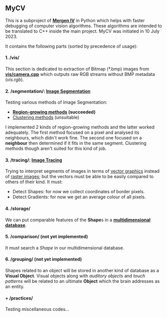 ## MyCV

This is a subproject of [**Mergen IV**](https://github.com/fulcrum6378/mergen_android)
in Python which helps with faster debugging of computer vision algorithms.
These algorithms are intended to be translated to C++ inside the main project.
MyCV was initiated in 10 July 2023.

It contains the following parts (sorted by precedence of usage):

#### 1. /vis/

This section is dedicated to extraction of Bitmap (*.bmp) images from [**vis/camera.cpp**](
https://github.com/fulcrum6378/mergen_android/blob/master/cpp/vis/camera.cpp)
which outputs raw RGB streams without BMP metadata (*vis.rgb*).

#### 2. /segmentation/: [**Image Segmentation**](https://en.wikipedia.org/wiki/Image_segmentation)

Testing various methods of Image Segmentation:

- **[Region-growing methods](https://en.wikipedia.org/wiki/Region_growing) (succeeded)**
- [Clustering methods](https://en.wikipedia.org/wiki/Cluster_analysis) (unsuitable)

I implemented 2 kinds of region-growing methods and the latter worked adequately.
The first method focused on a pixel and analysed its neighbours, which didn't work fine.
The second one focused on a **neighbour** then determined if it fits in the same segment.
Clustering methods though aren't suited for this kind of job.

#### 3. /tracing/: [**Image Tracing**](https://en.wikipedia.org/wiki/Image_tracing)

Trying to interpret segments of images in terms of [vector graphics](https://en.wikipedia.org/wiki/Vector_graphics)
instead of [raster images](https://en.wikipedia.org/wiki/Raster_graphics); but the vectors must be able to be easily
compared to others of their kind. It must:

- Detect Shapes: for now we collect coordinates of border pixels.
- Detect Gradients: for now we get an average colour of all pixels.

#### 4. /storage/

We can put comparable features of the **Shape**s in a [**multidimensional database**](
https://en.wikipedia.org/wiki/Multidimensional_analysis).

#### 5. /comparison/ (not yet implemented)

It must search a *Shape* in our multidimensional database.

#### 6. /grouping/ (not yet implemented)

Shapes related to an object will be stored in another kind of database as a **Visual Object**.
Visual objects along with *auditory objects* and *touch patterns* will be related to an ultimate
**Object** which the brain addresses as an entity.

#### + /practices/

Testing miscellaneous codes...
